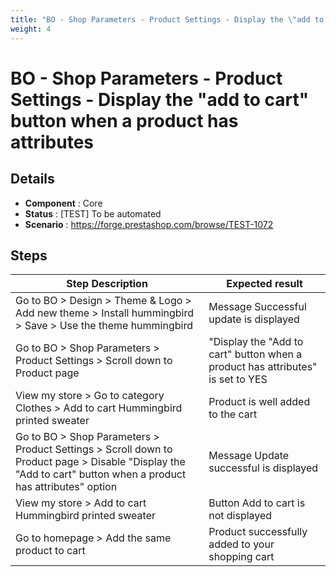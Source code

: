 ```yaml
---
title: "BO - Shop Parameters - Product Settings - Display the \"add to cart\" button when a product has attributes"
weight: 4
---
```


# BO - Shop Parameters - Product Settings - Display the \"add to cart\" button when a product has attributes
## Details
* **Component** : Core
* **Status** : [TEST] To be automated
* **Scenario** : https://forge.prestashop.com/browse/TEST-1072

## Steps
| Step Description | Expected result |
| ----- | ----- |
| Go to BO > Design > Theme & Logo > Add new theme > Install hummingbird > Save > Use the theme hummingbird | Message Successful update is displayed |
| Go to BO > Shop Parameters > Product Settings > Scroll down to Product page | "Display the "Add to cart" button when a product has attributes" is set to YES |
| View my store > Go to category Clothes > Add to cart Hummingbird printed sweater | Product is well added to the cart |
| Go to BO > Shop Parameters > Product Settings > Scroll down to Product page > Disable "Display the "Add to cart" button when a product has attributes" option | Message Update successful is displayed |
| View my store > Add to cart Hummingbird printed sweater | Button Add to cart is not displayed |
| Go to homepage > Add the same product to cart | Product successfully added to your shopping cart |
